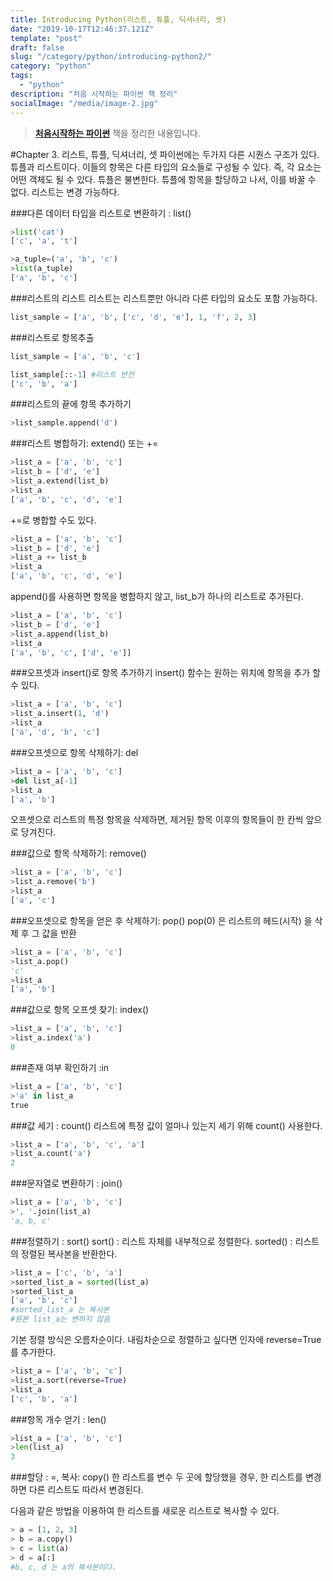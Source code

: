 ```yaml
---
title: Introducing Python(리스트, 튜플, 딕셔너리, 셋)
date: "2019-10-17T12:46:37.121Z"
template: "post"
draft: false
slug: "/category/python/introducing-python2/"
category: "python"
tags:
  - "python"
description: "처음 시작하는 파이썬 책 정리"
socialImage: "/media/image-2.jpg"
---
```


> **[처음시작하는 파이썬](http://www.hanbit.co.kr/store/books/look.php?p_code=B2827459900)** 책을 정리한 내용입니다.

#Chapter 3. 리스트, 튜플, 딕셔너리, 셋
파이썬에는 두가지 다른 시퀀스 구조가 있다. 튜플과 리스트이다. 이들의 항목은 다른 타입의 요소들로 구성될 수 있다.
즉, 각 요소는 어떤 객체도 될 수 있다.
튜플은 불변한다. 튜플에 항목을 할당하고 나서, 이를 바꿀 수 없다. 리스트는 변경 가능하다.

###다른 데이터 타입을 리스트로 변환하기 : list()
```python
>list('cat')
['c', 'a', 't']

>a_tuple=('a', 'b', 'c')
>list(a_tuple)
['a', 'b', 'c']
```

###리스트의 리스트
리스트는 리스트뿐만 아니라 다른 타입의 요소도 포함 가능하다.
```python
list_sample = ['a', 'b', ['c', 'd', 'e'], 1, 'f', 2, 3]
```

###리스트로 항목추출
```python
list_sample = ['a', 'b', 'c']

list_sample[::-1] #리스트 반전
['c', 'b', 'a']
```
###리스트의 끝에 항목 추가하기
```python
>list_sample.append('d')
```

###리스트 병합하기: extend() 또는 +=
```python
>list_a = ['a', 'b', 'c']
>list_b = ['d', 'e']
>list_a.extend(list_b)
>list_a
['a', 'b', 'c', 'd', 'e']
```

+=로 병합할 수도 있다. 
```python
>list_a = ['a', 'b', 'c']
>list_b = ['d', 'e']
>list_a += list_b
>list_a
['a', 'b', 'c', 'd', 'e']
```

append()를 사용하면 항목을 병합하지 않고, list_b가 하나의 리스트로 추가된다.
```python
>list_a = ['a', 'b', 'c']
>list_b = ['d', 'e']
>list_a.append(list_b)
>list_a
['a', 'b', 'c', ['d', 'e']]
```

###오프셋과 insert()로 항목 추가하기
insert() 함수는 원하는 위치에 항목을 추가 할 수 있다.
```python
>list_a = ['a', 'b', 'c']
>list_a.insert(1, 'd')
>list_a
['a', 'd', 'b', 'c']
```

###오프셋으로 항목 삭제하기: del
```python
>list_a = ['a', 'b', 'c']
>del list_a[-1]
>list_a
['a', 'b']
```
오프셋으로 리스트의 특정 항목을 삭제하면, 제거된 항목 이후의 항목들이 한 칸씩 앞으로 당겨진다.

###값으로 항목 삭제하기: remove()
```python
>list_a = ['a', 'b', 'c']
>list_a.remove('b')
>list_a
['a', 'c']
```

###오프셋으로 항목을 얻은 후 삭제하기: pop()
pop(0) 은 리스트의 헤드(시작) 을 삭제 후 그 값을 반환
```python
>list_a = ['a', 'b', 'c']
>list_a.pop()
'c'
>list_a
['a', 'b']
```

###값으로 항목 오프셋 찾기: index()
```python
>list_a = ['a', 'b', 'c']
>list_a.index('a')
0
```

###존재 여부 확인하기 :in
```python
>list_a = ['a', 'b', 'c']
>'a' in list_a
true
```

###값 세기 : count()
리스트에 특정 값이 얼마나 있는지 세기 위해 count() 사용한다.
```python
>list_a = ['a', 'b', 'c', 'a']
>list_a.count('a')
2
```

###문자열로 변환하기 : join()
```python
>list_a = ['a', 'b', 'c']
>', '.join(list_a)
'a, b, c'
```

###정렬하기 : sort()
sort() : 리스트 자체를 내부적으로 정렬한다.
sorted() : 리스트의 정렬된 복사본을 반환한다.
```python
>list_a = ['c', 'b', 'a']
>sorted_list_a = sorted(list_a)
>sorted_list_a 
['a', 'b', 'c']
#sorted_list_a 는 복사본
#원본 list_a는 변하지 않음
```
기본 정렬 방식은 오름차순이다. 내림차순으로 정렬하고 싶다면 인자에 reverse=True를 추가한다.
```python
>list_a = ['a', 'b', 'c']
>list_a.sort(reverse=True)
>list_a
['c', 'b', 'a']
```
###항목 개수 얻기 : len()
```python
>list_a = ['a', 'b', 'c']
>len(list_a)
3
```
###할당 : =, 복사: copy()
한 리스트를 변수 두 곳에 할당했을 경우, 한 리스트를 변경하면 다른 리스트도 따라서 변경된다.

다음과 같은 방법을 이용하여 한 리스트를 새로운 리스트로 복사할 수 있다.
```python
> a = [1, 2, 3]
> b = a.copy()
> c = list(a)
> d = a[:]
#b, c, d 는 a의 복사본이다.
```